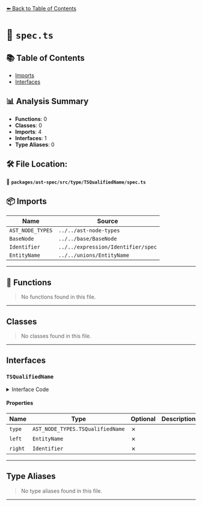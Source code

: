 [⬅️ Back to Table of Contents](../../../../../index.md)

# 📄 `spec.ts`

## 📚 Table of Contents

- [Imports](#imports)
- [Interfaces](#interfaces)

## 📊 Analysis Summary

- **Functions**: 0
- **Classes**: 0
- **Imports**: 4
- **Interfaces**: 1
- **Type Aliases**: 0

## 🛠️ File Location:
📂 **`packages/ast-spec/src/type/TSQualifiedName/spec.ts`**

## 📦 Imports

| Name | Source |
|------|--------|
| `AST_NODE_TYPES` | `../../ast-node-types` |
| `BaseNode` | `../../base/BaseNode` |
| `Identifier` | `../../expression/Identifier/spec` |
| `EntityName` | `../../unions/EntityName` |


---

## 🔧 Functions

> No functions found in this file.


---

## Classes

> No classes found in this file.


---

## Interfaces

### `TSQualifiedName`

<details><summary>Interface Code</summary>

```ts
export interface TSQualifiedName extends BaseNode {
  type: AST_NODE_TYPES.TSQualifiedName;
  left: EntityName;
  right: Identifier;
}
```
</details>

#### Properties

| Name | Type | Optional | Description |
|------|------|----------|-------------|
| `type` | `AST_NODE_TYPES.TSQualifiedName` | ✗ |  |
| `left` | `EntityName` | ✗ |  |
| `right` | `Identifier` | ✗ |  |


---

## Type Aliases

> No type aliases found in this file.


---